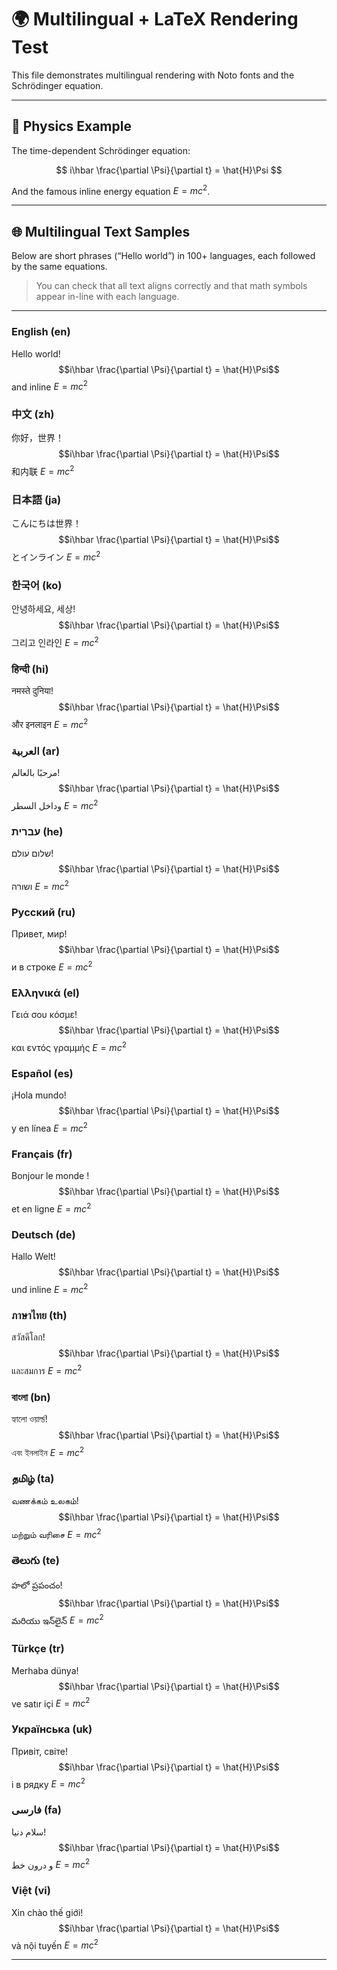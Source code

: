 # 🌍 Multilingual + LaTeX Rendering Test

This file demonstrates multilingual rendering with Noto fonts and the Schrödinger equation.

---

## 🔬 Physics Example

The time-dependent Schrödinger equation:

$$
i\hbar \frac{\partial \Psi}{\partial t} = \hat{H}\Psi
$$

And the famous inline energy equation $E = mc^2$.

---

## 🌐 Multilingual Text Samples

Below are short phrases (“Hello world”) in 100+ languages, each followed by the same equations.

> You can check that all text aligns correctly and that math symbols appear in-line with each language.

---

### English (en)
Hello world! $$i\hbar \frac{\partial \Psi}{\partial t} = \hat{H}\Psi$$ and inline $E = mc^2$

### 中文 (zh)
你好，世界！$$i\hbar \frac{\partial \Psi}{\partial t} = \hat{H}\Psi$$ 和内联 $E = mc^2$

### 日本語 (ja)
こんにちは世界！$$i\hbar \frac{\partial \Psi}{\partial t} = \hat{H}\Psi$$ とインライン $E = mc^2$

### 한국어 (ko)
안녕하세요, 세상! $$i\hbar \frac{\partial \Psi}{\partial t} = \hat{H}\Psi$$ 그리고 인라인 $E = mc^2$

### हिन्दी (hi)
नमस्ते दुनिया! $$i\hbar \frac{\partial \Psi}{\partial t} = \hat{H}\Psi$$ और इनलाइन $E = mc^2$

### العربية (ar)
مرحبًا بالعالم! $$i\hbar \frac{\partial \Psi}{\partial t} = \hat{H}\Psi$$ وداخل السطر $E = mc^2$

### עברית (he)
שלום עולם! $$i\hbar \frac{\partial \Psi}{\partial t} = \hat{H}\Psi$$ ושורה $E = mc^2$

### Русский (ru)
Привет, мир! $$i\hbar \frac{\partial \Psi}{\partial t} = \hat{H}\Psi$$ и в строке $E = mc^2$

### Ελληνικά (el)
Γειά σου κόσμε! $$i\hbar \frac{\partial \Psi}{\partial t} = \hat{H}\Psi$$ και εντός γραμμής $E = mc^2$

### Español (es)
¡Hola mundo! $$i\hbar \frac{\partial \Psi}{\partial t} = \hat{H}\Psi$$ y en línea $E = mc^2$

### Français (fr)
Bonjour le monde ! $$i\hbar \frac{\partial \Psi}{\partial t} = \hat{H}\Psi$$ et en ligne $E = mc^2$

### Deutsch (de)
Hallo Welt! $$i\hbar \frac{\partial \Psi}{\partial t} = \hat{H}\Psi$$ und inline $E = mc^2$

### ภาษาไทย (th)
สวัสดีโลก! $$i\hbar \frac{\partial \Psi}{\partial t} = \hat{H}\Psi$$ และสมการ $E = mc^2$

### বাংলা (bn)
হ্যালো ওয়ার্ল্ড! $$i\hbar \frac{\partial \Psi}{\partial t} = \hat{H}\Psi$$ এবং ইনলাইন $E = mc^2$

### தமிழ் (ta)
வணக்கம் உலகம்! $$i\hbar \frac{\partial \Psi}{\partial t} = \hat{H}\Psi$$ மற்றும் வரிசை $E = mc^2$

### తెలుగు (te)
హలో ప్రపంచం! $$i\hbar \frac{\partial \Psi}{\partial t} = \hat{H}\Psi$$ మరియు ఇన్‌లైన్ $E = mc^2$

### Türkçe (tr)
Merhaba dünya! $$i\hbar \frac{\partial \Psi}{\partial t} = \hat{H}\Psi$$ ve satır içi $E = mc^2$

### Українська (uk)
Привіт, світе! $$i\hbar \frac{\partial \Psi}{\partial t} = \hat{H}\Psi$$ і в рядку $E = mc^2$

### فارسی (fa)
سلام دنیا! $$i\hbar \frac{\partial \Psi}{\partial t} = \hat{H}\Psi$$ و درون خط $E = mc^2$

### Việt (vi)
Xin chào thế giới! $$i\hbar \frac{\partial \Psi}{\partial t} = \hat{H}\Psi$$ và nội tuyến $E = mc^2$

---
